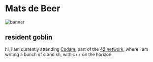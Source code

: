 # Mats de Beer
![banner](assets/banner.gif)
## resident goblin
hi, i am currently attending [Codam](https://www.codam.nl/en), part of the [42
network](https://www.42.fr), where i am writing a bunch of c and sh, with c++ on
the horizon
<!--
**BeerB34r/BeerB34r** is a ✨ _special_ ✨ repository
-->
